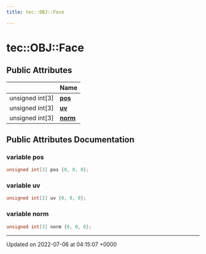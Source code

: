 ```yaml
---
title: tec::OBJ::Face

---
```


# tec::OBJ::Face





## Public Attributes

|                | Name           |
| -------------- | -------------- |
| unsigned int[3] | **[pos](/engine/Classes/structtec_1_1_o_b_j_1_1_face/#variable-pos)**  |
| unsigned int[3] | **[uv](/engine/Classes/structtec_1_1_o_b_j_1_1_face/#variable-uv)**  |
| unsigned int[3] | **[norm](/engine/Classes/structtec_1_1_o_b_j_1_1_face/#variable-norm)**  |

## Public Attributes Documentation

### variable pos

```cpp
unsigned int[3] pos {0, 0, 0};
```


### variable uv

```cpp
unsigned int[3] uv {0, 0, 0};
```


### variable norm

```cpp
unsigned int[3] norm {0, 0, 0};
```


-------------------------------

Updated on 2022-07-06 at 04:15:07 +0000